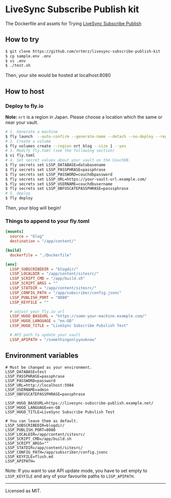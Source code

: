 # LiveSync Subscribe Publish kit

The Dockerfile and assets for Trying [LiveSync Subscribe Publish](https://github.com/vrtmrz/livesync-subscribe-publish)

## How to try
```sh
$ git clone https://github.com/vrtmrz/livesync-subscribe-publish-kit
$ cp sample.env .env
$ vi .env
$ ./test.sh
```
Then, your site would be hosted at localhost:8080

## How to host
### Deploy to fly.io
**Note:** `nrt` is a region in Japan. Please choose a location which the same or near your vault.
```sh
# 1. Generate a machine
$ fly launch  --auto-confirm --generate-name --detach --no-deploy --region nrt
# 2. Create a volume
$ fly volumes create --region nrt blog --size 1 --yes
# 3. Modify fly.toml (see the following section)
$ vi fly.toml
# 4. Set secret values about your vault on the CouchDB.
$ fly secrets set LSSP_DATABASE=databasename
$ fly secrets set LSSP_PASSPHRASE=passphrase
$ fly secrets set LSSP_PASSWORD=couchdbpassword
$ fly secrets set LSSP_URL=https://your-vault-url.example.com/
$ fly secrets set LSSP_USERNAME=couchdbusername
$ fly secrets set LSSP_OBFUSCATEPASSPHRASE=passsphrase
# 5. deploy
$ fly deploy
```
Then, your blog will begin!

### Things to append to your fly.toml
```toml
[mounts]
  source = "blog"
  destination = "/app/content/"

[build]
  dockerfile = "./Dockerfile"

[env]
  LSSP_SUBSCRIBEDIR = "blogdir/"
  LSSP_LOCALDIR = "/app/content/sitesrc/"
  LSSP_SCRIPT_CMD = "/app/build.sh"
  LSSP_SCRIPT_ARGS = ""
  LSSP_STATDIR = "/app/content/sitesrc/"
  LSSP_CONFIG_PATH = "/app/subscriber/config.jsonc"
  LSSP_PUBLISH_PORT = "8080"
  LSSP_KEYFILE = ""

  # adjust your fly.io url
  LSSP_HUGO_BASEURL = "https://some-your-machine.example.com/"
  LSSP_HUGO_LANGUAGE = "en-GB"
  LSSP_HUGO_TITLE = "LiveSync Subscribe Pubslish Test"

  # API path to update your vault
  LSSP_APIPATH = "/somethingonlyyouknow"
```

## Environment variables

```.env
# Must be changed as your environment.
LSSP_DATABASE=test
LSSP_PASSPHRASE=passphrase
LSSP_PASSWORD=password
LSSP_URL=http://localhost:5984
LSSP_USERNAME=admin
LSSP_OBFUSCATEPASSPHRASE=passphrase

LSSP_HUGO_BASEURL=https://livesync-subscribe-publish.example.net/
LSSP_HUGO_LANGUAGE=en-GB
LSSP_HUGO_TITLE=LiveSync Subscribe Pubslish Test

# You can leave them as default.
LSSP_SUBSCRIBEDIR=blogdir/
LSSP_PUBLISH_PORT=8080
LSSP_LOCALDIR=/app/content/sitesrc/
LSSP_SCRIPT_CMD=/app/build.sh
LSSP_SCRIPT_ARGS=""
LSSP_STATDIR=/app/content/sitesrc/
LSSP_CONFIG_PATH=/app/subscriber/config.jsonc
LSSP_KEYFILE=flush.md
LSSP_APIPATH=
```

Note: If you want to use API update mode, you have to set empty to `LSSP_KEYFILE` and any of your favourite paths to `LSSP_APIPATH`.

---

Licensed as MIT.